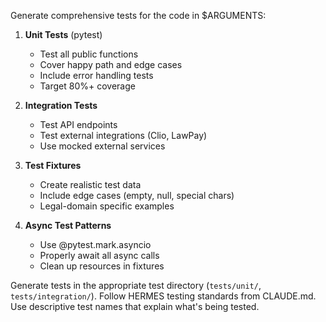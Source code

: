 Generate comprehensive tests for the code in $ARGUMENTS:

1. **Unit Tests** (pytest)
   - Test all public functions
   - Cover happy path and edge cases
   - Include error handling tests
   - Target 80%+ coverage
   
2. **Integration Tests**
   - Test API endpoints
   - Test external integrations (Clio, LawPay)
   - Use mocked external services
   
3. **Test Fixtures**
   - Create realistic test data
   - Include edge cases (empty, null, special chars)
   - Legal-domain specific examples
   
4. **Async Test Patterns**
   - Use @pytest.mark.asyncio
   - Properly await all async calls
   - Clean up resources in fixtures

Generate tests in the appropriate test directory (`tests/unit/`, `tests/integration/`).
Follow HERMES testing standards from CLAUDE.md.
Use descriptive test names that explain what's being tested.